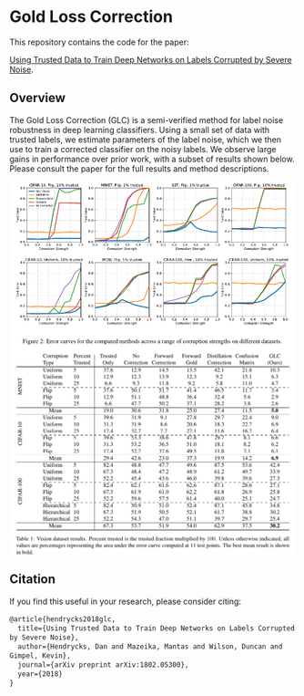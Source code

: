 # Gold Loss Correction

This repository contains the code for the paper:

[Using Trusted Data to Train Deep Networks on Labels Corrupted by Severe Noise](http://arxiv.org/abs/1802.05300).


## Overview

The Gold Loss Correction (GLC) is a semi-verified method for label noise robustness in deep learning classifiers. Using a small set of data with trusted labels, we estimate parameters of the label noise, which we then use to train a corrected classifier on the noisy labels. We observe large gains in performance over prior work, with a subset of results shown below. Please consult the paper for the full results and method descriptions.

<img align="center" src="glc_plots_figure.png" width="750">

 

<img align="center" src="glc_vision_results.png" width="750">

## Citation

If you find this useful in your research, please consider citing:

    @article{hendrycks2018glc,
      title={Using Trusted Data to Train Deep Networks on Labels Corrupted by Severe Noise},
      author={Hendrycks, Dan and Mazeika, Mantas and Wilson, Duncan and Gimpel, Kevin},
      journal={arXiv preprint arXiv:1802.05300},
      year={2018}
    }
